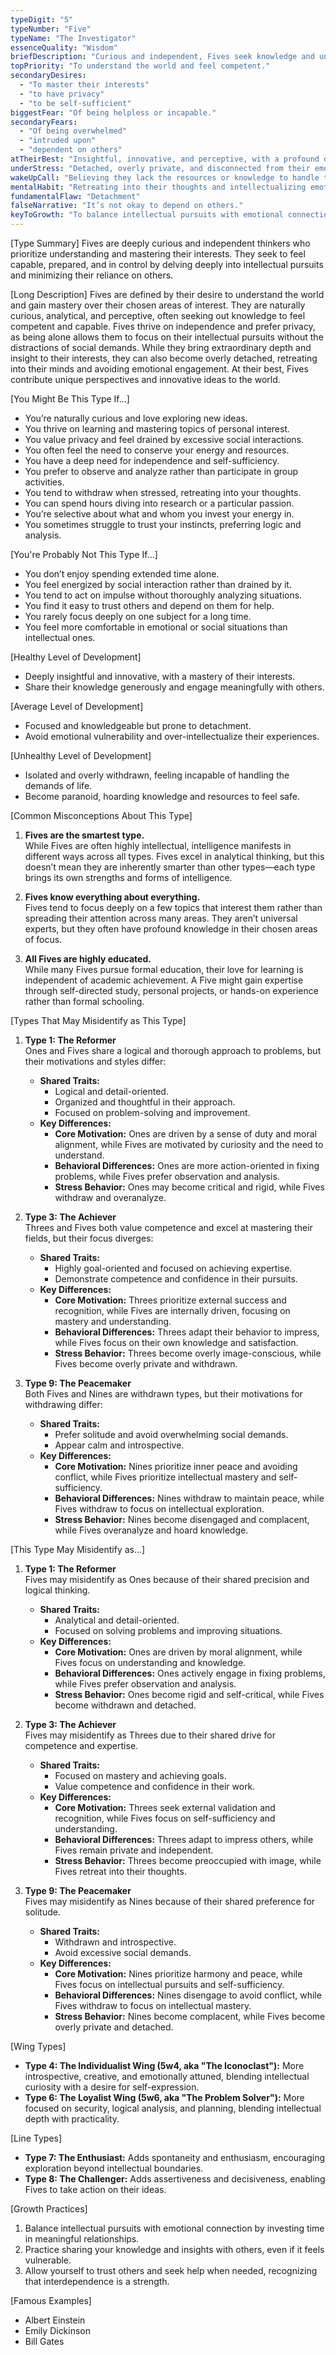 ```yaml
---
typeDigit: "5"
typeNumber: "Five"
typeName: "The Investigator"
essenceQuality: "Wisdom"
briefDescription: "Curious and independent, Fives seek knowledge and understanding to feel capable and prepared."
topPriority: "To understand the world and feel competent."
secondaryDesires:
  - "To master their interests"
  - "to have privacy"
  - "to be self-sufficient"
biggestFear: "Of being helpless or incapable."
secondaryFears:
  - "Of being overwhelmed"
  - "intruded upon"
  - "dependent on others"
atTheirBest: "Insightful, innovative, and perceptive, with a profound depth of knowledge."
underStress: "Detached, overly private, and disconnected from their emotions."
wakeUpCall: "Believing they lack the resources or knowledge to handle the demands of life."
mentalHabit: "Retreating into their thoughts and intellectualizing emotions."
fundamentalFlaw: "Detachment"
falseNarrative: "It’s not okay to depend on others."
keyToGrowth: "To balance intellectual pursuits with emotional connection and trust others enough to share their inner world."
---
```


[Type Summary]
Fives are deeply curious and independent thinkers who prioritize understanding and mastering their interests. They seek to feel capable, prepared, and in control by delving deeply into intellectual pursuits and minimizing their reliance on others.

[Long Description]
Fives are defined by their desire to understand the world and gain mastery over their chosen areas of interest. They are naturally curious, analytical, and perceptive, often seeking out knowledge to feel competent and capable. Fives thrive on independence and prefer privacy, as being alone allows them to focus on their intellectual pursuits without the distractions of social demands. While they bring extraordinary depth and insight to their interests, they can also become overly detached, retreating into their minds and avoiding emotional engagement. At their best, Fives contribute unique perspectives and innovative ideas to the world.

[You Might Be This Type If...]
- You’re naturally curious and love exploring new ideas.  
- You thrive on learning and mastering topics of personal interest.  
- You value privacy and feel drained by excessive social interactions.  
- You often feel the need to conserve your energy and resources.  
- You have a deep need for independence and self-sufficiency.  
- You prefer to observe and analyze rather than participate in group activities.  
- You tend to withdraw when stressed, retreating into your thoughts.  
- You can spend hours diving into research or a particular passion.  
- You’re selective about what and whom you invest your energy in.  
- You sometimes struggle to trust your instincts, preferring logic and analysis.  

[You're Probably Not This Type If...]
- You don’t enjoy spending extended time alone.  
- You feel energized by social interaction rather than drained by it.  
- You tend to act on impulse without thoroughly analyzing situations.  
- You find it easy to trust others and depend on them for help.  
- You rarely focus deeply on one subject for a long time.  
- You feel more comfortable in emotional or social situations than intellectual ones.  

[Healthy Level of Development]
- Deeply insightful and innovative, with a mastery of their interests.  
- Share their knowledge generously and engage meaningfully with others.  

[Average Level of Development]
- Focused and knowledgeable but prone to detachment.  
- Avoid emotional vulnerability and over-intellectualize their experiences.  

[Unhealthy Level of Development]
- Isolated and overly withdrawn, feeling incapable of handling the demands of life.  
- Become paranoid, hoarding knowledge and resources to feel safe.  

[Common Misconceptions About This Type]
1. **Fives are the smartest type.**  
   While Fives are often highly intellectual, intelligence manifests in different ways across all types. Fives excel in analytical thinking, but this doesn’t mean they are inherently smarter than other types—each type brings its own strengths and forms of intelligence.

2. **Fives know everything about everything.**  
   Fives tend to focus deeply on a few topics that interest them rather than spreading their attention across many areas. They aren’t universal experts, but they often have profound knowledge in their chosen areas of focus.

3. **All Fives are highly educated.**  
   While many Fives pursue formal education, their love for learning is independent of academic achievement. A Five might gain expertise through self-directed study, personal projects, or hands-on experience rather than formal schooling.

[Types That May Misidentify as This Type]
1. **Type 1: The Reformer**  
   Ones and Fives share a logical and thorough approach to problems, but their motivations and styles differ:  
   - **Shared Traits:**  
     - Logical and detail-oriented.  
     - Organized and thoughtful in their approach.  
     - Focused on problem-solving and improvement.  
   - **Key Differences:**  
     - **Core Motivation:** Ones are driven by a sense of duty and moral alignment, while Fives are motivated by curiosity and the need to understand.  
     - **Behavioral Differences:** Ones are more action-oriented in fixing problems, while Fives prefer observation and analysis.  
     - **Stress Behavior:** Ones may become critical and rigid, while Fives withdraw and overanalyze.  

2. **Type 3: The Achiever**  
   Threes and Fives both value competence and excel at mastering their fields, but their focus diverges:  
   - **Shared Traits:**  
     - Highly goal-oriented and focused on achieving expertise.  
     - Demonstrate competence and confidence in their pursuits.  
   - **Key Differences:**  
     - **Core Motivation:** Threes prioritize external success and recognition, while Fives are internally driven, focusing on mastery and understanding.  
     - **Behavioral Differences:** Threes adapt their behavior to impress, while Fives focus on their own knowledge and satisfaction.  
     - **Stress Behavior:** Threes become overly image-conscious, while Fives become overly private and withdrawn.  

3. **Type 9: The Peacemaker**  
   Both Fives and Nines are withdrawn types, but their motivations for withdrawing differ:  
   - **Shared Traits:**  
     - Prefer solitude and avoid overwhelming social demands.  
     - Appear calm and introspective.  
   - **Key Differences:**  
     - **Core Motivation:** Nines prioritize inner peace and avoiding conflict, while Fives prioritize intellectual mastery and self-sufficiency.  
     - **Behavioral Differences:** Nines withdraw to maintain peace, while Fives withdraw to focus on intellectual exploration.  
     - **Stress Behavior:** Nines become disengaged and complacent, while Fives overanalyze and hoard knowledge.  

[This Type May Misidentify as...]
1. **Type 1: The Reformer**  
   Fives may misidentify as Ones because of their shared precision and logical thinking.  
   - **Shared Traits:**  
     - Analytical and detail-oriented.  
     - Focused on solving problems and improving situations.  
   - **Key Differences:**  
     - **Core Motivation:** Ones are driven by moral alignment, while Fives focus on understanding and knowledge.  
     - **Behavioral Differences:** Ones actively engage in fixing problems, while Fives prefer observation and analysis.  
     - **Stress Behavior:** Ones become rigid and self-critical, while Fives become withdrawn and detached.  

2. **Type 3: The Achiever**  
   Fives may misidentify as Threes due to their shared drive for competence and expertise.  
   - **Shared Traits:**  
     - Focused on mastery and achieving goals.  
     - Value competence and confidence in their work.  
   - **Key Differences:**  
     - **Core Motivation:** Threes seek external validation and recognition, while Fives focus on self-sufficiency and understanding.  
     - **Behavioral Differences:** Threes adapt to impress others, while Fives remain private and independent.  
     - **Stress Behavior:** Threes become preoccupied with image, while Fives retreat into their thoughts.  

3. **Type 9: The Peacemaker**  
   Fives may misidentify as Nines because of their shared preference for solitude.  
   - **Shared Traits:**  
     - Withdrawn and introspective.  
     - Avoid excessive social demands.  
   - **Key Differences:**  
     - **Core Motivation:** Nines prioritize harmony and peace, while Fives focus on intellectual pursuits and self-sufficiency.  
     - **Behavioral Differences:** Nines disengage to avoid conflict, while Fives withdraw to focus on intellectual mastery.  
     - **Stress Behavior:** Nines become complacent, while Fives become overly private and detached.  

[Wing Types]  
- **Type 4: The Individualist Wing (5w4, aka "The Iconoclast"):** More introspective, creative, and emotionally attuned, blending intellectual curiosity with a desire for self-expression.  
- **Type 6: The Loyalist Wing (5w6, aka "The Problem Solver"):** More focused on security, logical analysis, and planning, blending intellectual depth with practicality.  

[Line Types]  
- **Type 7: The Enthusiast:** Adds spontaneity and enthusiasm, encouraging exploration beyond intellectual boundaries.  
- **Type 8: The Challenger:** Adds assertiveness and decisiveness, enabling Fives to take action on their ideas.  

[Growth Practices]
1. Balance intellectual pursuits with emotional connection by investing time in meaningful relationships.  
2. Practice sharing your knowledge and insights with others, even if it feels vulnerable.  
3. Allow yourself to trust others and seek help when needed, recognizing that interdependence is a strength.  

[Famous Examples]
- Albert Einstein  
- Emily Dickinson  
- Bill Gates  

